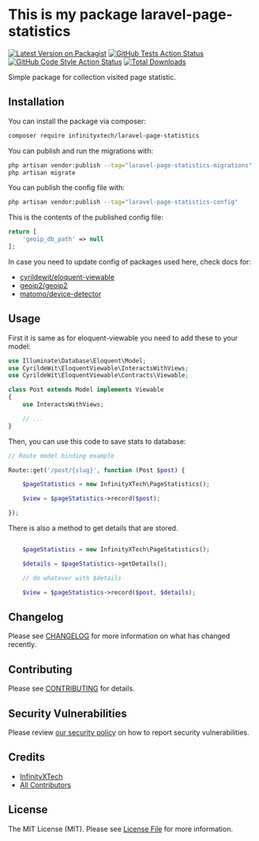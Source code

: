# This is my package laravel-page-statistics

[![Latest Version on Packagist](https://img.shields.io/packagist/v/infinityxtech/laravel-page-statistics.svg?style=flat-square)](https://packagist.org/packages/infinityxtech/laravel-page-statistics)
[![GitHub Tests Action Status](https://img.shields.io/github/actions/workflow/status/infinityxtech/laravel-page-statistics/run-tests.yml?branch=main&label=tests&style=flat-square)](https://github.com/infinityxtech/laravel-page-statistics/actions?query=workflow%3Arun-tests+branch%3Amain)
[![GitHub Code Style Action Status](https://img.shields.io/github/actions/workflow/status/infinityxtech/laravel-page-statistics/fix-php-code-style-issues.yml?branch=main&label=code%20style&style=flat-square)](https://github.com/infinityxtech/laravel-page-statistics/actions?query=workflow%3A"Fix+PHP+code+style+issues"+branch%3Amain)
[![Total Downloads](https://img.shields.io/packagist/dt/infinityxtech/laravel-page-statistics.svg?style=flat-square)](https://packagist.org/packages/infinityxtech/laravel-page-statistics)

Simple package for collection visited page statistic.

## Installation

You can install the package via composer:

```bash
composer require infinityxtech/laravel-page-statistics
```

You can publish and run the migrations with:

```bash
php artisan vendor:publish --tag="laravel-page-statistics-migrations"
php artisan migrate
```

You can publish the config file with:

```bash
php artisan vendor:publish --tag="laravel-page-statistics-config"
```

This is the contents of the published config file:

```php
return [
    'geoip_db_path' => null
];
```

In case you need to update config of packages used here, check docs for:

- [cyrildewit/eloquent-viewable](https://github.com/cyrildewit/eloquent-viewable)
- [geoip2/geoip2](https://github.com/maxmind/GeoIP2-php)
- [matomo/device-detector](https://github.com/matomo-org/device-detector)

## Usage

First it is same as for eloquent-viewable you need to add these to your model:

```php
use Illuminate\Database\Eloquent\Model;
use CyrildeWit\EloquentViewable\InteractsWithViews;
use CyrildeWit\EloquentViewable\Contracts\Viewable;

class Post extends Model implements Viewable
{
    use InteractsWithViews;

    // ...
}
```

Then, you can use this code to save stats to database:

```php
// Route model binding example

Route::get('/post/{slug}', function (Post $post) {

    $pageStatistics = new InfinityXTech\PageStatistics();

    $view = $pageStatistics->record($post);

});

```

There is also a method to get details that are stored.

```php

    $pageStatistics = new InfinityXTech\PageStatistics();

    $details = $pageStatistics->getDetails();

    // do whatever with $details

    $view = $pageStatistics->record($post, $details);

```

## Changelog

Please see [CHANGELOG](CHANGELOG.md) for more information on what has changed recently.

## Contributing

Please see [CONTRIBUTING](CONTRIBUTING.md) for details.

## Security Vulnerabilities

Please review [our security policy](../../security/policy) on how to report security vulnerabilities.

## Credits

- [InfinityXTech](https://github.com/InfinityXTech)
- [All Contributors](../../contributors)

## License

The MIT License (MIT). Please see [License File](LICENSE.md) for more information.
